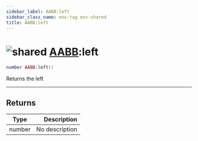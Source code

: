 ```yaml
---
sidebar_label: AABB:left
sidebar_class_name: env-tag env-shared
title: AABB:left
---
```


# <img src='/img/wiki/shared.png' alt='shared' data-tag='env-tag' /> [AABB](../aabb/README.md):left

```lua
number AABB:left()
```

Returns the left<br/>

-----------------
## Returns

| Type   | Description |
| ------ | ----------: |
| number | No description |

